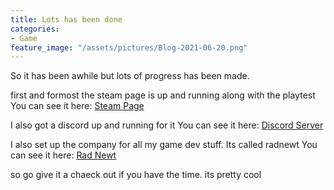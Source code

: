 ```yaml
---
title: Lots has been done
categories:
- Game
feature_image: "/assets/pictures/Blog-2021-06-20.png"
---
```


So it has been awhile but lots of progress has been made.

first and formost the steam page is up and running along with the playtest
You can see it here: [Steam Page](https://store.steampowered.com/app/904140/Slicer/)

I also got a discord up and running for it
You can see it here: [Discord Server](https://discord.gg/P8UY4cs6Eg)

I also set up the company for all my game dev stuff. Its called radnewt
You can see it here: [Rad Newt](https://radnewt.com)


so go give it a chaeck out if you have the time. its pretty cool